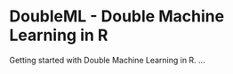 # DoubleML - Double Machine Learning in R 

Getting started with Double Machine Learning in R. ...

